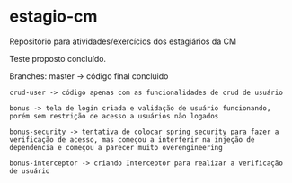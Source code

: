 # estagio-cm
Repositório para atividades/exercícios dos estagiários da CM


Teste proposto concluído.

Branches:
    master -> código final concluido
    
    crud-user -> código apenas com as funcionalidades de crud de usuário
    
    bonus -> tela de login criada e validação de usuário funcionando, porém sem restrição de acesso a usuários não logados
    
    bonus-security -> tentativa de colocar spring security para fazer a verificação de acesso, mas começou a interferir na injeção de dependencia e começou a parecer muito overengineering
    
    bonus-interceptor -> criando Interceptor para realizar a verificação de usuário
    

